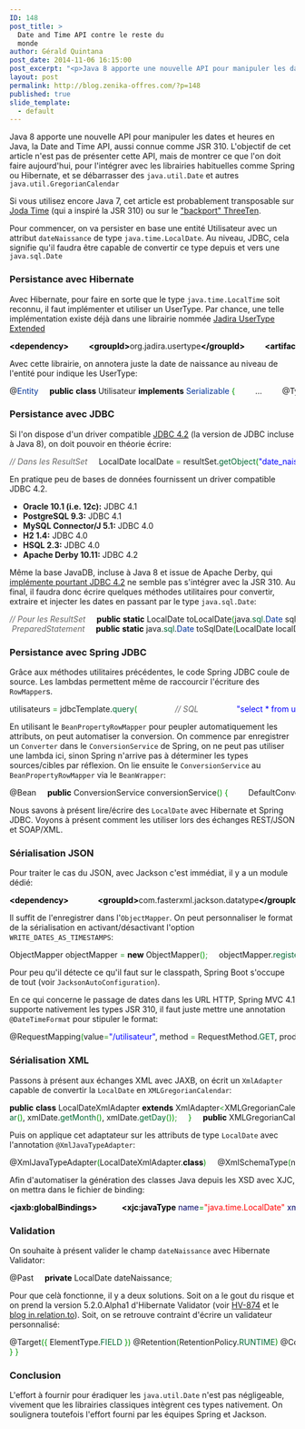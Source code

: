 ```yaml
---
ID: 148
post_title: >
  Date and Time API contre le reste du
  monde
author: Gérald Quintana
post_date: 2014-11-06 16:15:00
post_excerpt: "<p>Java 8 apporte une nouvelle API pour manipuler les dates et heures en Java, la Date and Time API, aussi connue comme JSR 310. L'objectif de cet article n'est pas de présenter cette API, mais de montrer ce que l'on doit faire aujourd'hui, pour l'intégrer avec les librairies habituelles comme Spring ou Hibernate, et se débarrasser des <code>java.util.Date</code> et autres <code>java.util.GregorianCalendar</code></p>"
layout: post
permalink: http://blog.zenika-offres.com/?p=148
published: true
slide_template:
  - default
---
```

Java 8 apporte une nouvelle API pour manipuler les dates et heures en Java, la Date and Time API, aussi connue comme JSR 310. L'objectif de cet article n'est pas de présenter cette API, mais de montrer ce que l'on doit faire aujourd'hui, pour l'intégrer avec les librairies habituelles comme Spring ou Hibernate, et se débarrasser des <code>java.util.Date</code> et autres <code>java.util.GregorianCalendar</code>

<!--more-->

Si vous utilisez encore Java 7, cet article est probablement transposable sur <a href="http://www.joda.org/joda-time/">Joda Time</a> (qui a inspiré la JSR 310) ou sur le <a href="http://www.threeten.org/threetenbp/">"backport" ThreeTen</a>.

Pour commencer, on va persister en base une entité Utilisateur avec un attribut <code>dateNaissance</code> de type <code>java.time.LocalDate</code>. Au niveau, JDBC, cela signifie qu'il faudra être capable de convertir ce type depuis et vers une <code>java.sql.Date</code>
<h3>Persistance avec Hibernate</h3>
Avec Hibernate, pour faire en sorte que le type <code>java.time.LocalTime</code> soit reconnu, il faut implémenter et utiliser un UserType. Par chance, une telle implémentation existe déjà dans une librairie nommée <a href="http://jadira.sourceforge.net/usertype.extended/">Jadira UserType Extended</a>
<pre class="xml code xml" style="font-family: inherit;"><span style="color: #009900;"><span style="color: #000000; font-weight: bold;">&lt;dependency<span style="color: #000000; font-weight: bold;">&gt;</span></span></span>         <span style="color: #009900;"><span style="color: #000000; font-weight: bold;">&lt;groupId<span style="color: #000000; font-weight: bold;">&gt;</span></span></span>org.jadira.usertype<span style="color: #009900;"><span style="color: #000000; font-weight: bold;">&lt;/groupId<span style="color: #000000; font-weight: bold;">&gt;</span></span></span>         <span style="color: #009900;"><span style="color: #000000; font-weight: bold;">&lt;artifactId<span style="color: #000000; font-weight: bold;">&gt;</span></span></span>usertype.extended<span style="color: #009900;"><span style="color: #000000; font-weight: bold;">&lt;/artifactId<span style="color: #000000; font-weight: bold;">&gt;</span></span></span>         <span style="color: #009900;"><span style="color: #000000; font-weight: bold;">&lt;version<span style="color: #000000; font-weight: bold;">&gt;</span></span></span>3.2.0.GA<span style="color: #009900;"><span style="color: #000000; font-weight: bold;">&lt;/version<span style="color: #000000; font-weight: bold;">&gt;</span></span></span>     <span style="color: #009900;"><span style="color: #000000; font-weight: bold;">&lt;/dependency<span style="color: #000000; font-weight: bold;">&gt;</span></span></span></pre>
Avec cette librairie, on annotera juste la date de naissance au niveau de l'entité pour indique les UserType:
<pre class="java code java" style="font-family: inherit;">@<span style="color: #003399;">Entity</span>     <span style="color: #000000; font-weight: bold;">public</span> <span style="color: #000000; font-weight: bold;">class</span> Utilisateur <span style="color: #000000; font-weight: bold;">implements</span> <span style="color: #003399;">Serializable</span> <span style="color: #009900;">{</span>         ...         @Type<span style="color: #009900;">(</span>type<span style="color: #339933;">=</span><span style="color: #0000ff;">"org.jadira.usertype.dateandtime.threeten.PersistentLocalDate"</span><span style="color: #009900;">)</span>         <span style="color: #000000; font-weight: bold;">private</span> LocalDate dateNaissance<span style="color: #339933;">;</span></pre>
<h3>Persistance avec JDBC</h3>
Si l'on dispose d'un driver compatible <a href="http://openjdk.java.net/jeps/170">JDBC 4.2</a> (la version de JDBC incluse à Java 8), on doit pouvoir en théorie écrire:
<pre class="java code java" style="font-family: inherit;"><span style="color: #666666; font-style: italic;">// Dans les ResultSet</span>     LocalDate localDate <span style="color: #339933;">=</span> resultSet.<span style="color: #006633;">getObject</span><span style="color: #009900;">(</span><span style="color: #0000ff;">"date_naissance"</span>, LocalDate.<span style="color: #000000; font-weight: bold;">class</span><span style="color: #009900;">)</span><span style="color: #339933;">;</span>       <span style="color: #666666; font-style: italic;">// Pour les PreparedStatement</span>     preparedStatement, setObject<span style="color: #009900;">(</span><span style="color: #cc66cc;">3</span>, localDate, <span style="color: #003399;">Types</span>.<span style="color: #006633;">DATE</span><span style="color: #009900;">)</span><span style="color: #339933;">;</span></pre>
En pratique peu de bases de données fournissent un driver compatible JDBC 4.2.
<ul>
	<li><strong>Oracle 10.1 (i.e. 12c):</strong> JDBC 4.1</li>
	<li><strong>PostgreSQL 9.3:</strong> JDBC 4.1</li>
	<li><strong>MySQL Connector/J 5.1:</strong> JDBC 4.0</li>
	<li><strong>H2 1.4:</strong> JDBC 4.0</li>
	<li><strong>HSQL 2.3:</strong> JDBC 4.0</li>
	<li><strong>Apache Derby 10.11:</strong> JDBC 4.2</li>
</ul>
Même la base JavaDB, incluse à Java 8 et issue de Apache Derby, qui <a href="https://issues.apache.org/jira/browse/DERBY-6000">implémente pourtant JDBC 4.2</a> ne semble pas s'intégrer avec la JSR 310. Au final, il faudra donc écrire quelques méthodes utilitaires pour convertir, extraire et injecter les dates en passant par le type <code>java.sql.Date</code>:
<pre class="java code java" style="font-family: inherit;"><span style="color: #666666; font-style: italic;">// Pour les ResultSet</span>     <span style="color: #000000; font-weight: bold;">public</span> <span style="color: #000000; font-weight: bold;">static</span> LocalDate toLocalDate<span style="color: #009900;">(</span>java.<span style="color: #006633;">sql</span>.<span style="color: #003399;">Date</span> sqlDate<span style="color: #009900;">)</span> <span style="color: #009900;">{</span>         <span style="color: #000000; font-weight: bold;">if</span> <span style="color: #009900;">(</span>sqlDate <span style="color: #339933;">==</span> <span style="color: #000066; font-weight: bold;">null</span><span style="color: #009900;">)</span> <span style="color: #009900;">{</span>             <span style="color: #000000; font-weight: bold;">return</span> <span style="color: #000066; font-weight: bold;">null</span><span style="color: #339933;">;</span>         <span style="color: #009900;">}</span> <span style="color: #000000; font-weight: bold;">else</span> <span style="color: #009900;">{</span>             <span style="color: #000000; font-weight: bold;">return</span> Instant.<span style="color: #006633;">ofEpochMilli</span><span style="color: #009900;">(</span>utilDate.<span style="color: #006633;">getTime</span><span style="color: #009900;">(</span><span style="color: #009900;">)</span><span style="color: #009900;">)</span>.<span style="color: #006633;">atZone</span><span style="color: #009900;">(</span>ZoneId.<span style="color: #006633;">systemDefault</span><span style="color: #009900;">(</span><span style="color: #009900;">)</span><span style="color: #009900;">)</span>.<span style="color: #006633;">toLocalDate</span><span style="color: #009900;">(</span><span style="color: #009900;">)</span><span style="color: #339933;">;</span>         <span style="color: #009900;">}</span>     <span style="color: #009900;">}</span>     <span style="color: #000000; font-weight: bold;">public</span> <span style="color: #000000; font-weight: bold;">static</span> LocalDate getLocalDate<span style="color: #009900;">(</span><span style="color: #003399;">ResultSet</span> resultSet, <span style="color: #003399;">String</span> columnLabel<span style="color: #009900;">)</span> <span style="color: #000000; font-weight: bold;">throws</span> <span style="color: #003399;">SQLException</span> <span style="color: #009900;">{</span>         <span style="color: #000000; font-weight: bold;">return</span> toLocalDate<span style="color: #009900;">(</span>resultSet.<span style="color: #006633;">getDate</span><span style="color: #009900;">(</span>columnLabel<span style="color: #009900;">)</span><span style="color: #009900;">)</span><span style="color: #339933;">;</span>     <span style="color: #009900;">}</span>       <span style="color: #666666; font-style: italic;">// Pour les
 PreparedStatement</span>     <span style="color: #000000; font-weight: bold;">public</span> <span style="color: #000000; font-weight: bold;">static</span> java.<span style="color: #006633;">sql</span>.<span style="color: #003399;">Date</span> toSqlDate<span style="color: #009900;">(</span>LocalDate localDate<span style="color: #009900;">)</span> <span style="color: #009900;">{</span>         <span style="color: #000000; font-weight: bold;">return</span> <span style="color: #000000; font-weight: bold;">new</span> java.<span style="color: #006633;">sql</span>.<span style="color: #003399;">Date</span><span style="color: #009900;">(</span>localDate.<span style="color: #006633;">atStartOfDay</span><span style="color: #009900;">(</span><span style="color: #009900;">)</span>.<span style="color: #006633;">atZone</span><span style="color: #009900;">(</span>ZoneId.<span style="color: #006633;">systemDefault</span><span style="color: #009900;">(</span><span style="color: #009900;">)</span><span style="color: #009900;">)</span>.<span style="color: #006633;">toInstant</span><span style="color: #009900;">(</span><span style="color: #009900;">)</span>.<span style="color: #006633;">toEpochMilli</span><span style="color: #009900;">(</span><span style="color: #009900;">)</span><span style="color: #009900;">)</span><span style="color: #339933;">;</span>     <span style="color: #009900;">}</span>     <span style="color: #000000; font-weight: bold;">public</span> <span style="color: #000000; font-weight: bold;">static</span> <span style="color: #000066; font-weight: bold;">void</span> setLocalDate<span style="color: #009900;">(</span><span style="color: #003399;">PreparedStatement</span> preparedStatement, <span style="color: #000066; font-weight: bold;">int</span> parameterIndex, LocalDate localDate<span style="color: #009900;">)</span> <span style="color: #000000; font-weight: bold;">throws</span> <span style="color: #003399;">SQLException</span> <span style="color: #009900;">{</span>         <span style="color: #000000; font-weight: bold;">if</span> <span style="color: #009900;">(</span>localDate <span style="color: #339933;">==</span> <span style="color: #000066; font-weight: bold;">null</span><span style="color: #009900;">)</span> <span style="color: #009900;">{</span>             preparedStatement.<span style="color: #006633;">setNull</span><span style="color: #009900;">(</span>parameterIndex, <span style="color: #003399;">Types</span>.<span style="color: #006633;">DATE</span><span style="color: #009900;">)</span><span style="color: #339933;">;</span>         <span style="color: #009900;">}</span> <span style="color: #000000; font-weight: bold;">else</span> <span style="color: #009900;">{</span>             preparedStatement.<span style="color: #006633;">setDate</span><span style="color: #009900;">(</span>parameterIndex, toSqlDate<span style="color: #009900;">(</span>localDate<span style="color: #009900;">)</span><span style="color: #009900;">)</span><span style="color: #339933;">;</span>         <span style="color: #009900;">}</span>     <span style="color: #009900;">}</span></pre>
<h3>Persistance avec Spring JDBC</h3>
Grâce aux méthodes utilitaires précédentes, le code Spring JDBC coule de source. Les lambdas permettent même de raccourcir l'écriture des <code>RowMapper</code>s.
<pre class="java code java" style="font-family: inherit;">utilisateurs <span style="color: #339933;">=</span> jdbcTemplate.<span style="color: #006633;">query</span><span style="color: #009900;">(</span>                 <span style="color: #666666; font-style: italic;">// SQL</span>                 <span style="color: #0000ff;">"select * from utilisateur "</span>                         <span style="color: #339933;">+</span> <span style="color: #0000ff;">"where date_naissance between ? and ?"</span>,                 <span style="color: #666666; font-style: italic;">// Paramètres</span>                 <span style="color: #000000; font-weight: bold;">new</span> <span style="color: #003399;">Object</span><span style="color: #009900;">[</span><span style="color: #009900;">]</span><span style="color: #009900;">{</span>toSqlDate<span style="color: #009900;">(</span>dateMin<span style="color: #009900;">)</span>, toSqlDate<span style="color: #009900;">(</span>dateMax<span style="color: #009900;">)</span><span style="color: #009900;">}</span>,                 <span style="color: #666666; font-style: italic;">// RowMapper</span>                 <span style="color: #009900;">(</span>resultSet, rowNum<span style="color: #009900;">)</span> <span style="color: #339933;">-&gt;</span> <span style="color: #009900;">{</span>                     Utilisateur utilisateur <span style="color: #339933;">=</span> <span style="color: #000000; font-weight: bold;">new</span> Utilisateur<span style="color: #009900;">(</span><span style="color: #009900;">)</span><span style="color: #339933;">;</span>                     <span style="color: #666666; font-style: italic;">// ...</span>                     utilisateur.<span style="color: #006633;">setDateNaissance</span><span style="color: #009900;">(</span>getLocalDate<span style="color: #009900;">(</span>resultSet, <span style="color: #0000ff;">"date_naissance"</span><span style="color: #009900;">)</span><span style="color: #009900;">)</span><span style="color: #339933;">;</span>                     <span style="color: #000000; font-weight: bold;">return</span> utilisateur<span style="color: #339933;">;</span>                 <span style="color: #009900;">}</span><span style="color: #009900;">)</span><span style="color: #339933;">;</span></pre>
En utilisant le <code>BeanPropertyRowMapper</code> pour peupler automatiquement les attributs, on peut automatiser la conversion. On commence par enregistrer un <code>Converter</code> dans le <code>ConversionService</code> de Spring, on ne peut pas utiliser une lambda ici, sinon Spring n'arrive pas à déterminer les types sources/cibles par réflexion. On lie ensuite le <code>ConversionService</code> au <code>BeanPropertyRowMapper</code> via le <code>BeanWrapper</code>:
<pre class="java code java" style="font-family: inherit;">@Bean     <span style="color: #000000; font-weight: bold;">public</span> ConversionService conversionService<span style="color: #009900;">(</span><span style="color: #009900;">)</span> <span style="color: #009900;">{</span>         DefaultConversionService conversionService <span style="color: #339933;">=</span> <span style="color: #000000; font-weight: bold;">new</span> DefaultConversionService<span style="color: #009900;">(</span><span style="color: #009900;">)</span><span style="color: #339933;">;</span>         conversionService.<span style="color: #006633;">addConverter</span><span style="color: #009900;">(</span><span style="color: #000000; font-weight: bold;">new</span> Converter<span style="color: #339933;">&lt;</span>Date, LocalDate<span style="color: #339933;">&gt;</span><span style="color: #009900;">(</span><span style="color: #009900;">)</span> <span style="color: #009900;">{</span>             <span style="color: #000000; font-weight: bold;">public</span> LocalDate convert<span style="color: #009900;">(</span><span style="color: #003399;">Date</span> date<span style="color: #009900;">)</span> <span style="color: #009900;">{</span>                 <span style="color: #000000; font-weight: bold;">return</span> toLocalDate<span style="color: #009900;">(</span>date<span style="color: #009900;">)</span><span style="color: #339933;">;</span>             <span style="color: #009900;">}</span>         <span style="color: #009900;">}</span><span style="color: #009900;">)</span><span style="color: #339933;">;</span>         <span style="color: #000000; font-weight: bold;">return</span> conversionService<span style="color: #339933;">;</span>     }           RowMapper<span style="color: #339933;">&lt;</span>Utilisateur<span style="color: #339933;">&gt;</span> rowMapper <span style="color: #339933;">=</span> <span style="color: #000000; font-weight: bold;">new</span> BeanPropertyRowMapper<span style="color: #009900;">(</span>Utilisateur.<span style="color: #000000; font-weight: bold;">class</span><span style="color: #009900;">)</span><span style="color: #009900;">{</span>             <span style="color: #000000; font-weight: bold;">protected</span> <span style="color: #000066; font-weight: bold;">void</span> initBeanWrapper<span style="color: #009900;">(</span>BeanWrapper bw<span style="color: #009900;">)</span> <span style="color: #009900;">{</span>                 bw.<span style="color: #006633;">setConversionService</span><span style="color: #009900;">(</span>conversionService<span style="color: #009900;">)</span><span style="color: #339933;">;</span>             <span style="color: #009900;">}</span>         <span style="color: #009900;">}</span><span style="color: #339933;">;</span></pre>
Nous savons à présent lire/écrire des <code>LocalDate</code> avec Hibernate et Spring JDBC. Voyons à présent comment les utiliser lors des échanges REST/JSON et SOAP/XML.
<h3>Sérialisation JSON</h3>
Pour traiter le cas du JSON, avec Jackson c'est immédiat, il y a un module dédié:
<pre class="xml code xml" style="font-family: inherit;"><span style="color: #009900;"><span style="color: #000000; font-weight: bold;">&lt;dependency<span style="color: #000000; font-weight: bold;">&gt;</span></span></span>             <span style="color: #009900;"><span style="color: #000000; font-weight: bold;">&lt;groupId<span style="color: #000000; font-weight: bold;">&gt;</span></span></span>com.fasterxml.jackson.datatype<span style="color: #009900;"><span style="color: #000000; font-weight: bold;">&lt;/groupId<span style="color: #000000; font-weight: bold;">&gt;</span></span></span>             <span style="color: #009900;"><span style="color: #000000; font-weight: bold;">&lt;artifactId<span style="color: #000000; font-weight: bold;">&gt;</span></span></span>jackson-datatype-jsr310<span style="color: #009900;"><span style="color: #000000; font-weight: bold;">&lt;/artifactId<span style="color: #000000; font-weight: bold;">&gt;</span></span></span>             <span style="color: #009900;"><span style="color: #000000; font-weight: bold;">&lt;version<span style="color: #000000; font-weight: bold;">&gt;</span></span></span>${jackson.version}<span style="color: #009900;"><span style="color: #000000; font-weight: bold;">&lt;/version<span style="color: #000000; font-weight: bold;">&gt;</span></span></span>         <span style="color: #009900;"><span style="color: #000000; font-weight: bold;">&lt;/dependency<span style="color: #000000; font-weight: bold;">&gt;</span></span></span></pre>
Il suffit de l'enregistrer dans l'<code>ObjectMapper</code>. On peut personnaliser le format de la sérialisation en activant/désactivant l'option <code>WRITE_DATES_AS_TIMESTAMPS</code>:
<pre class="java code java" style="font-family: inherit;">ObjectMapper objectMapper <span style="color: #339933;">=</span> <span style="color: #000000; font-weight: bold;">new</span> ObjectMapper<span style="color: #009900;">(</span><span style="color: #009900;">)</span><span style="color: #339933;">;</span>     objectMapper.<span style="color: #006633;">registerModule</span><span style="color: #009900;">(</span><span style="color: #000000; font-weight: bold;">new</span> JSR310Module<span style="color: #009900;">(</span><span style="color: #009900;">)</span><span style="color: #009900;">)</span><span style="color: #339933;">;</span>     objectMapper.<span style="color: #006633;">disable</span><span style="color: #009900;">(</span>SerializationFeature.<span style="color: #006633;">WRITE_DATES_AS_TIMESTAMPS</span><span style="color: #009900;">)</span><span style="color: #339933;">;</span></pre>
Pour peu qu'il détecte ce qu'il faut sur le classpath, Spring Boot s'occupe de tout (voir <code>JacksonAutoConfiguration</code>).

En ce qui concerne le passage de dates dans les URL HTTP, Spring MVC 4.1 supporte nativement les types JSR 310, il faut juste mettre une annotation <code>@DateTimeFormat</code> pour stipuler le format:
<pre class="java code java" style="font-family: inherit;">@RequestMapping<span style="color: #009900;">(</span>value<span style="color: #339933;">=</span><span style="color: #0000ff;">"/utilisateur"</span>, method <span style="color: #339933;">=</span> RequestMethod.<span style="color: #006633;">GET</span>, produces <span style="color: #339933;">=</span> MediaType.<span style="color: #006633;">APPLICATION_JSON_VALUE</span><span style="color: #009900;">)</span>     <span style="color: #000000; font-weight: bold;">public</span> List<span style="color: #339933;">&lt;</span>Utilisateur<span style="color: #339933;">&gt;</span> findAllWithDateNaissance<span style="color: #009900;">(</span>             @RequestParam<span style="color: #009900;">(</span><span style="color: #0000ff;">"dateMin"</span><span style="color: #009900;">)</span> @DateTimeFormat<span style="color: #009900;">(</span>iso<span style="color: #339933;">=</span>DateTimeFormat.<span style="color: #006633;">ISO</span>.<span style="color: #006633;">DATE</span><span style="color: #009900;">)</span> LocalDate dateMin,             @RequestParam<span style="color: #009900;">(</span><span style="color: #0000ff;">"dateMax"</span><span style="color: #009900;">)</span> @DateTimeFormat<span style="color: #009900;">(</span>iso<span style="color: #339933;">=</span>DateTimeFormat.<span style="color: #006633;">ISO</span>.<span style="color: #006633;">DATE</span><span style="color: #009900;">)</span> LocalDate dateMax<span style="color: #009900;">)</span> <span style="color: #009900;">{</span></pre>
<h3>Sérialisation XML</h3>
Passons à présent aux échanges XML avec JAXB, on écrit un <code>XmlAdapter</code> capable de convertir la <code>LocalDate</code> en <code>XMLGregorianCalendar</code>:
<pre class="java code java" style="font-family: inherit;"><span style="color: #000000; font-weight: bold;">public</span> <span style="color: #000000; font-weight: bold;">class</span> LocalDateXmlAdapter <span style="color: #000000; font-weight: bold;">extends</span> XmlAdapter<span style="color: #339933;">&lt;</span>XMLGregorianCalendar, LocalDate<span style="color: #339933;">&gt;</span> <span style="color: #009900;">{</span>     <span style="color: #000000; font-weight: bold;">private</span> <span style="color: #000000; font-weight: bold;">final</span> DatatypeFactory datatypeFactory<span style="color: #339933;">;</span>     <span style="color: #000000; font-weight: bold;">public</span> LocalDateXmlAdapter<span style="color: #009900;">(</span><span style="color: #009900;">)</span> <span style="color: #000000; font-weight: bold;">throws</span> DatatypeConfigurationException<span style="color: #009900;">{</span>         <span style="color: #000000; font-weight: bold;">this</span>.<span style="color: #006633;">datatypeFactory</span> <span style="color: #339933;">=</span> DatatypeFactory.<span style="color: #006633;">newInstance</span><span style="color: #009900;">(</span><span style="color: #009900;">)</span><span style="color: #339933;">;</span>     <span style="color: #009900;">}</span>     <span style="color: #000000; font-weight: bold;">public</span> LocalDate unmarshal<span style="color: #009900;">(</span>XMLGregorianCalendar xmlDate<span style="color: #009900;">)</span> <span style="color: #000000; font-weight: bold;">throws</span> <span style="color: #003399;">Exception</span> <span style="color: #009900;">{</span>         <span style="color: #000000; font-weight: bold;">return</span> LocalDate.<span style="color: #006633;">of</span><span style="color: #009900;">(</span>xmlDate.<span style="color: #006633;">getYe
ar</span><span style="color: #009900;">(</span><span style="color: #009900;">)</span>, xmlDate.<span style="color: #006633;">getMonth</span><span style="color: #009900;">(</span><span style="color: #009900;">)</span>, xmlDate.<span style="color: #006633;">getDay</span><span style="color: #009900;">(</span><span style="color: #009900;">)</span><span style="color: #009900;">)</span><span style="color: #339933;">;</span>     <span style="color: #009900;">}</span>     <span style="color: #000000; font-weight: bold;">public</span> XMLGregorianCalendar marshal<span style="color: #009900;">(</span>LocalDate localDate<span style="color: #009900;">)</span> <span style="color: #000000; font-weight: bold;">throws</span> <span style="color: #003399;">Exception</span> <span style="color: #009900;">{</span>         <span style="color: #000000; font-weight: bold;">return</span> datatypeFactory.<span style="color: #006633;">newXMLGregorianCalendarDate</span><span style="color: #009900;">(</span>localDate.<span style="color: #006633;">getYear</span><span style="color: #009900;">(</span><span style="color: #009900;">)</span>, localDate.<span style="color: #006633;">getMonth</span><span style="color: #009900;">(</span><span style="color: #009900;">)</span>.<span style="color: #006633;">getValue</span><span style="color: #009900;">(</span><span style="color: #009900;">)</span>, localDate.<span style="color: #006633;">getDayOfMonth</span><span style="color: #009900;">(</span><span style="color: #009900;">)</span>,  DatatypeConstants.<span style="color: #006633;">FIELD_UNDEFINED</span><span style="color: #009900;">)</span><span style="color: #339933;">;</span>     <span style="color: #009900;">}</span> <span style="color: #009900;">}</span></pre>
Puis on applique cet adaptateur sur les attributs de type <code>LocalDate</code> avec l'annotation <code>@XmlJavaTypeAdapter</code>:
<pre class="java code java" style="font-family: inherit;">@XmlJavaTypeAdapter<span style="color: #009900;">(</span>LocalDateXmlAdapter.<span style="color: #000000; font-weight: bold;">class</span><span style="color: #009900;">)</span>     @XmlSchemaType<span style="color: #009900;">(</span>name <span style="color: #339933;">=</span> <span style="color: #0000ff;">"date"</span><span style="color: #009900;">)</span>     <span style="color: #000000; font-weight: bold;">protected</span> LocalDate dateNaissance<span style="color: #339933;">;</span></pre>
Afin d'automatiser la génération des classes Java depuis les XSD avec XJC, on mettra dans le fichier de binding:
<pre class="xml code xml" style="font-family: inherit;"><span style="color: #009900;"><span style="color: #000000; font-weight: bold;">&lt;jaxb:globalBindings<span style="color: #000000; font-weight: bold;">&gt;</span></span></span>           <span style="color: #009900;"><span style="color: #000000; font-weight: bold;">&lt;xjc:javaType</span> <span style="color: #000066;">name</span>=<span style="color: #ff0000;">"java.time.LocalDate"</span> <span style="color: #000066;">xmlType</span>=<span style="color: #ff0000;">"xs:date"</span> </span> <span style="color: #009900;">            <span style="color: #000066;">adapter</span>=<span style="color: #ff0000;">"com.zenika.test.jsr310.xml.LocalDateXmlAdapter"</span> <span style="color: #000000; font-weight: bold;">/&gt;</span></span>       <span style="color: #009900;"><span style="color: #000000; font-weight: bold;">&lt;/jaxb:globalBindings<span style="color: #000000; font-weight: bold;">&gt;</span></span></span></pre>
<h3>Validation</h3>
On souhaite à présent valider le champ <code>dateNaissance</code> avec Hibernate Validator:
<pre class="java code java" style="font-family: inherit;">@Past     <span style="color: #000000; font-weight: bold;">private</span> LocalDate dateNaissance<span style="color: #339933;">;</span></pre>
Pour que celà fonctionne, il y a deux solutions. Soit on a le gout du risque et on prend la version 5.2.0.Alpha1 d'Hibernate Validator (voir <a href="https://hibernate.atlassian.net/browse/HV-874">HV-874</a> et le <a href="http://in.relation.to/Bloggers/HibernateValidator520Alpha1WithJava8SupportAndA51MaintenanceRelease">blog in.relation.to</a>). Soit, on se retrouve contraint d'écrire un validateur personnalisé:
<pre class="java code java" style="font-family: inherit;">@Target<span style="color: #009900;">(</span><span style="color: #009900;">{</span> ElementType.<span style="color: #006633;">FIELD</span> <span style="color: #009900;">}</span><span style="color: #009900;">)</span> @Retention<span style="color: #009900;">(</span>RetentionPolicy.<span style="color: #006633;">RUNTIME</span><span style="color: #009900;">)</span> @Constraint<span style="color: #009900;">(</span>validatedBy <span style="color: #339933;">=</span> PastValidator.<span style="color: #000000; font-weight: bold;">class</span><span style="color: #009900;">)</span> @Documented <span style="color: #000000; font-weight: bold;">public</span> @<span style="color: #000000; font-weight: bold;">interface</span> Past <span style="color: #009900;">{</span>     <span style="color: #003399;">String</span> message<span style="color: #009900;">(</span><span style="color: #009900;">)</span> <span style="color: #000000; font-weight: bold;">default</span> <span style="color: #0000ff;">"com.zenika.test.jsr310.entity.Past.message"</span><span style="color: #339933;">;</span>     Class<span style="color: #339933;">&lt;?&gt;</span><span style="color: #009900;">[</span><span style="color: #009900;">]</span> groups<span style="color: #009900;">(</span><span style="color: #009900;">)</span> <span style="color: #000000; font-weight: bold;">default</span> <span style="color: #009900;">{</span><span style="color: #009900;">}</span><span style="color: #339933;">;</span>     Class<span style="color: #339933;">&lt;?</span> <span style="color: #000000; font-weight: bold;">extends</span> Payload<span style="color: #339933;">&gt;</span><span style="color: #009900;">[</span><span style="color: #009900;">]</span> payload<span style="color: #009900;">(</span><span style="color: #009900;">)</span> <span style="color: #000000; font-weight: bold;">default</span> <span style="color: #009900;">{</span><span style="color: #009900;">}</span><span style="color: #339933;">;</span> <span style="color: #009900;">}</span>   <span style="color: #000000; font-weight: bold;">public</span> <span style="color: #000000; font-weight: bold;">class</span> PastValidator <span style="color: #000000; font-weight: bold;">implements</span> ConstraintValidator<span style="color: #339933;">&lt;</span>Past, LocalDate<span style="color: #339933;">&gt;</span> <span style="color: #009900;">{</span>     <span style="color: #000000; font-weight: bold;">public</span> <span style="color: #000066; font-weight: bold;">void</span> initialize<span style="color: #009900;">(</span>Past past<span style="color: #009900;">)</span> <span style="color: #009900;">{</span><span style="color: #009900;">}</span>       <span style="color: #000000; font-weight: bold;">public</span> <span style="color: #000066; font-weight: bold;">boolean</span> isValid<span style="color: #009900;">(</span>LocalDate localDate, ConstraintValidatorContext context<span style="color: #009900;">)</span> <span style="color: #009900;">{</span>         <span style="color: #000000; font-weight: bold;">return</span> localDate <span style="color: #339933;">==</span> <span style="color: #000066; font-weight: bold;">null</span> <span style="color: #339933;">||</span> localDate.<span style="color: #006633;">isBefore</span><span style="color: #009900;">(</span>LocalDate.<span style="color: #006633;">now</span><span style="color: #009900;">(</span><span style="color: #009900;">)</span><span style="color: #009900;">)</span><span style="color: #339933;">;</span>
<span style="color: #009900;">}</span> <span style="color: #009900;">}</span></pre>
<h3>Conclusion</h3>
L'effort à fournir pour éradiquer les <code>java.util.Date</code> n'est pas négligeable, vivement que les librairies classiques intègrent ces types nativement. On soulignera toutefois l'effort fourni par les équipes Spring et Jackson.
